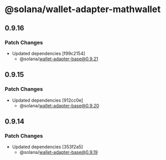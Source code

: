 # @solana/wallet-adapter-mathwallet

## 0.9.16

### Patch Changes

-   Updated dependencies [f99c2154]
    -   @solana/wallet-adapter-base@0.9.21

## 0.9.15

### Patch Changes

-   Updated dependencies [912cc0e]
    -   @solana/wallet-adapter-base@0.9.20

## 0.9.14

### Patch Changes

-   Updated dependencies [353f2a5]
    -   @solana/wallet-adapter-base@0.9.19
